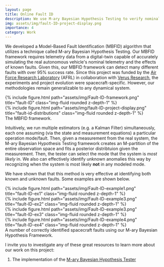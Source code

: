 ```yaml
---
layout: page
title: Online Fault ID
description: We use M-ary Bayesian Hypothesis Testing to verify nominal system performance (or lack thereof) in real-time. 
img: assets/img/fault-ID-project-display.png
importance: 4
category: Work
---
```


We developed a Model-Based Fault Identification (MBFID) algorithm that utilizes a technique called M-ary Bayesian Hypothesis Testing. Our MBFID framework requires telemetry data from a digital-twin capable of accurately simulating the real autonomous vehicle's nominal telemetry and the effects of known faults. Given this, our MBFID framework can detect many different faults with over 95% success rate. Since this project was funded by the [Air Force Research Laboratory](https://www.afrl.af.mil/) (AFRL) in collaboration with [Verus Research](https://verusresearch.net/), the experiments and project evolution were spacecraft-specific. However, our methodologies remain generalizable to any dynamical system.

<div class="row">
    <div class="col-sm mt-3 mt-md-0">
        {% include figure.html path="assets/img/Fault-ID-framework.png" title="fault-ID" class="img-fluid rounded z-depth-1" %}
    </div>
    <div class="col-sm mt-3 mt-md-0">
        {% include figure.html path="assets/img/fault-ID-project-display.png" title="fault-id-distributions" class="img-fluid rounded z-depth-1" %}
    </div>
</div>
<div class="caption">
    The MBFID framework.
</div>

Intuitively, we run multiple estimators (e.g. a Kalman Filter) simultaneously, each one assuming (via the state and measurement equations) a particular operation mode/fault. Then, given a measurement from the real system, the M-ary Bayesian Hypothesis Testing framework creates an M-partition of the entire observation space and fits a posterior distribtuion given the measurement. Then, the tester can select the mode that the system is *most likely* in. We also can effectively identify unknown anomalies this way by recognizing when the system is most likely **not** in any modeled mode. 

We have shown that that this method is very effective at identifying both known and unknown faults. Some examples are shown below. 

<div class="row">
    <div class="col-sm mt-4 mt-md-0">
        {% include figure.html path="assets/img/Fault-ID-example1.png" title="fault-ID-ex1" class="img-fluid rounded z-depth-1" %}
    </div>
    <div class="col-sm mt-4 mt-md-0">
        {% include figure.html path="assets/img/Fault-ID-example3.png" title="fault-ID-ex2" class="img-fluid rounded z-depth-1" %}
    </div>
    <div class="col-sm mt-4 mt-md-0">
        {% include figure.html path="assets/img/Fault-ID-example3.png" title="fault-ID-ex3" class="img-fluid rounded z-depth-1" %}
    </div>
    <div class="col-sm mt-4 mt-md-0">
        {% include figure.html path="assets/img/Fault-ID-example4.png" title="fault-ID-ex4" class="img-fluid rounded z-depth-1" %}
    </div>
</div>
<div class="caption">
    A number of correctly identified spacecraft faults using our M-ary Bayesian Hypothesis Framework. 
</div>

I invite you to investigate any of these great resources to learn more about our work on this project:

1. The implementation of the [M-ary Bayesian Hypothesis Tester](https://github.com/aria-systems-group/Fault-Identification-via-Bayesian-Inference)


